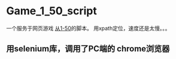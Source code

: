 # Game_1_50_script

一个服务于网页游戏 [从1-50](http://wap.jue-huo.com/app/html/game/1to50/1to50.html?from=singlemessage&isappinstalled=0)的脚本。
用xpath定位，速度还是太慢。。。


## 用selenium库，调用了PC端的 chrome浏览器
